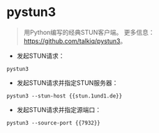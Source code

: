 # pystun3

> 用Python编写的经典STUN客户端。
> 更多信息：<https://github.com/talkiq/pystun3>。

- 发起STUN请求：

`pystun3`

- 发起STUN请求并指定STUN服务器：

`pystun3 --stun-host {{stun.1und1.de}}`

- 发起STUN请求并指定源端口：

`pystun3 --source-port {{7932}}`